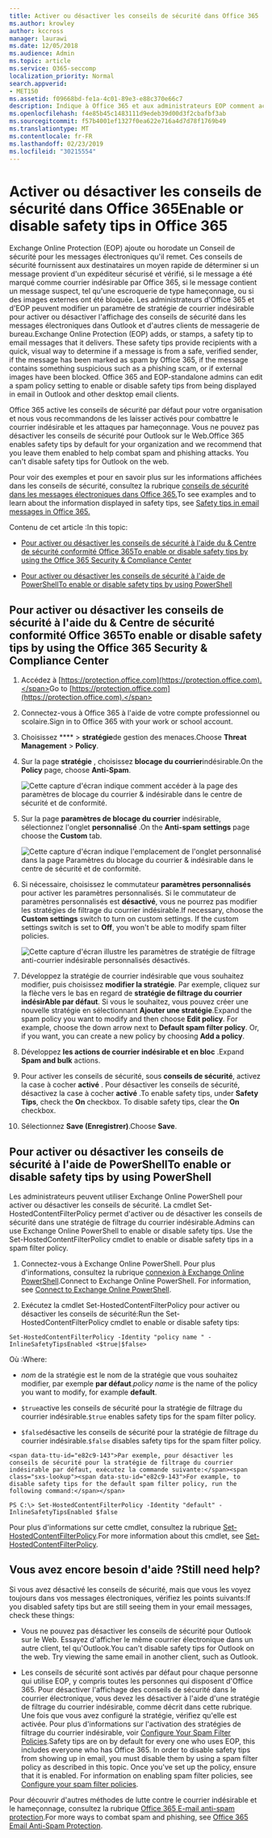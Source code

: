 ```yaml
---
title: Activer ou désactiver les conseils de sécurité dans Office 365
ms.author: krowley
author: kccross
manager: laurawi
ms.date: 12/05/2018
ms.audience: Admin
ms.topic: article
ms.service: O365-seccomp
localization_priority: Normal
search.appverid:
- MET150
ms.assetid: f09668bd-fe1a-4c01-89e3-e88c370e66c7
description: Indique à Office 365 et aux administrateurs EOP comment activer et désactiver les conseils de sécurité dans les messages électroniques.
ms.openlocfilehash: f4e85b45c1483111d9edeb39d00d3f2cbafbf3ab
ms.sourcegitcommit: f57b4001ef1327f0ea622e716a4d7d78f1769b49
ms.translationtype: MT
ms.contentlocale: fr-FR
ms.lasthandoff: 02/23/2019
ms.locfileid: "30215554"
---
```

# <a name="enable-or-disable-safety-tips-in-office-365"></a><span data-ttu-id="e82c9-103">Activer ou désactiver les conseils de sécurité dans Office 365</span><span class="sxs-lookup"><span data-stu-id="e82c9-103">Enable or disable safety tips in Office 365</span></span>

<span data-ttu-id="e82c9-p101">Exchange Online Protection (EOP) ajoute ou horodate un Conseil de sécurité pour les messages électroniques qu'il remet. Ces conseils de sécurité fournissent aux destinataires un moyen rapide de déterminer si un message provient d'un expéditeur sécurisé et vérifié, si le message a été marqué comme courrier indésirable par Office 365, si le message contient un message suspect, tel qu'une escroquerie de type hameçonnage, ou si des images externes ont été bloquée. Les administrateurs d'Office 365 et d'EOP peuvent modifier un paramètre de stratégie de courrier indésirable pour activer ou désactiver l'affichage des conseils de sécurité dans les messages électroniques dans Outlook et d'autres clients de messagerie de bureau.</span><span class="sxs-lookup"><span data-stu-id="e82c9-p101">Exchange Online Protection (EOP) adds, or stamps, a safety tip to email messages that it delivers. These safety tips provide recipients with a quick, visual way to determine if a message is from a safe, verified sender, if the message has been marked as spam by Office 365, if the message contains something suspicious such as a phishing scam, or if external images have been blocked. Office 365 and EOP-standalone admins can edit a spam policy setting to enable or disable safety tips from being displayed in email in Outlook and other desktop email clients.</span></span> 
  
<span data-ttu-id="e82c9-p102">Office 365 active les conseils de sécurité par défaut pour votre organisation et nous vous recommandons de les laisser activés pour combattre le courrier indésirable et les attaques par hameçonnage. Vous ne pouvez pas désactiver les conseils de sécurité pour Outlook sur le Web.</span><span class="sxs-lookup"><span data-stu-id="e82c9-p102">Office 365 enables safety tips by default for your organization and we recommend that you leave them enabled to help combat spam and phishing attacks. You can't disable safety tips for Outlook on the web.</span></span>
  
<span data-ttu-id="e82c9-109">Pour voir des exemples et pour en savoir plus sur les informations affichées dans les conseils de sécurité, consultez la rubrique [conseils de sécurité dans les messages électroniques dans Office 365.](safety-tips-in-office-365.md)</span><span class="sxs-lookup"><span data-stu-id="e82c9-109">To see examples and to learn about the information displayed in safety tips, see [Safety tips in email messages in Office 365.](safety-tips-in-office-365.md)</span></span>
  
<span data-ttu-id="e82c9-110">Contenu de cet article :</span><span class="sxs-lookup"><span data-stu-id="e82c9-110">In this topic:</span></span>
  
- [<span data-ttu-id="e82c9-111">Pour activer ou désactiver les conseils de sécurité à l'aide du &amp; Centre de sécurité conformité Office 365</span><span class="sxs-lookup"><span data-stu-id="e82c9-111">To enable or disable safety tips by using the Office 365 Security &amp; Compliance Center</span></span>](enable-or-disable-safety-tips.md#SandCCsafetytip)
    
- [<span data-ttu-id="e82c9-112">Pour activer ou désactiver les conseils de sécurité à l'aide de PowerShell</span><span class="sxs-lookup"><span data-stu-id="e82c9-112">To enable or disable safety tips by using PowerShell</span></span>](enable-or-disable-safety-tips.md#pshellsafetytip)
    
## <a name="to-enable-or-disable-safety-tips-by-using-the-office-365-security-amp-compliance-center"></a><span data-ttu-id="e82c9-113">Pour activer ou désactiver les conseils de sécurité à l'aide du &amp; Centre de sécurité conformité Office 365</span><span class="sxs-lookup"><span data-stu-id="e82c9-113">To enable or disable safety tips by using the Office 365 Security &amp; Compliance Center</span></span>
<span data-ttu-id="e82c9-114"><a name="SandCCsafetytip"> </a></span><span class="sxs-lookup"><span data-stu-id="e82c9-114"></span></span>

1. <span data-ttu-id="e82c9-115">Accédez à [https://protection.office.com](https://protection.office.com).</span><span class="sxs-lookup"><span data-stu-id="e82c9-115">Go to [https://protection.office.com](https://protection.office.com).</span></span>
    
2. <span data-ttu-id="e82c9-116">Connectez-vous à Office 365 à l'aide de votre compte professionnel ou scolaire.</span><span class="sxs-lookup"><span data-stu-id="e82c9-116">Sign in to Office 365 with your work or school account.</span></span>
    
3. <span data-ttu-id="e82c9-117">Choisissez \*\*\*\* \> **stratégie**de gestion des menaces.</span><span class="sxs-lookup"><span data-stu-id="e82c9-117">Choose **Threat Management** \> **Policy**.</span></span> 
    
4. <span data-ttu-id="e82c9-118">Sur la page **stratégie** , choisissez **blocage du courrier**indésirable.</span><span class="sxs-lookup"><span data-stu-id="e82c9-118">On the **Policy** page, choose **Anti-Spam**.</span></span>
    
    ![Cette capture d'écran indique comment accéder à la page des paramètres de blocage du courrier &amp; indésirable dans le centre de sécurité et de conformité.](media/b8eb2ee3-2eb1-4ea2-b138-f6d7fb2e23de.png)
  
5. <span data-ttu-id="e82c9-120">Sur la page **paramètres de blocage du courrier** indésirable, sélectionnez l'onglet **personnalisé** .</span><span class="sxs-lookup"><span data-stu-id="e82c9-120">On the **Anti-spam settings** page choose the **Custom** tab.</span></span> 
    
    ![Cette capture d'écran indique l'emplacement de l'onglet personnalisé dans la page Paramètres du blocage du courrier &amp; indésirable dans le centre de sécurité et de conformité.](media/1d688d23-e6f3-4de5-84a7-e8ce31786193.png)
  
6. <span data-ttu-id="e82c9-p103">Si nécessaire, choisissez le commutateur **paramètres personnalisés** pour activer les paramètres personnalisés. Si le commutateur de paramètres personnalisés est **désactivé**, vous ne pourrez pas modifier les stratégies de filtrage du courrier indésirable.</span><span class="sxs-lookup"><span data-stu-id="e82c9-p103">If necessary, choose the **Custom settings** switch to turn on custom settings. If the custom settings switch is set to **Off**, you won't be able to modify spam filter policies.</span></span>
    
    ![Cette capture d'écran illustre les paramètres de stratégie de filtrage anti-courrier indésirable personnalisés désactivés.](media/94f900ad-b556-4a31-a3ac-acfcd72e71b8.png)
  
7. <span data-ttu-id="e82c9-p104">Développez la stratégie de courrier indésirable que vous souhaitez modifier, puis choisissez **modifier la stratégie**. Par exemple, cliquez sur la flèche vers le bas en regard de **stratégie de filtrage du courrier indésirAble par défaut**. Si vous le souhaitez, vous pouvez créer une nouvelle stratégie en sélectionnant **Ajouter une stratégie**.</span><span class="sxs-lookup"><span data-stu-id="e82c9-p104">Expand the spam policy you want to modify and then choose **Edit policy**. For example, choose the down arrow next to **Default spam filter policy**. Or, if you want, you can create a new policy by choosing **Add a policy**.</span></span>
    
8. <span data-ttu-id="e82c9-128">Développez **les actions de courrier indésirable et en bloc** .</span><span class="sxs-lookup"><span data-stu-id="e82c9-128">Expand **Spam and bulk** actions.</span></span> 
    
9. <span data-ttu-id="e82c9-p105">Pour activer les conseils de sécurité, sous **conseils de sécurité**, activez la case à cocher **activé** . Pour désactiver les conseils de sécurité, désactivez la case à cocher **activé** .</span><span class="sxs-lookup"><span data-stu-id="e82c9-p105">To enable safety tips, under **Safety Tips**, check the **On** checkbox. To disable safety tips, clear the **On** checkbox.</span></span> 
    
10. <span data-ttu-id="e82c9-131">Sélectionnez **Save (Enregistrer)**.</span><span class="sxs-lookup"><span data-stu-id="e82c9-131">Choose **Save**.</span></span>
    
## <a name="to-enable-or-disable-safety-tips-by-using-powershell"></a><span data-ttu-id="e82c9-132">Pour activer ou désactiver les conseils de sécurité à l'aide de PowerShell</span><span class="sxs-lookup"><span data-stu-id="e82c9-132">To enable or disable safety tips by using PowerShell</span></span>
<span data-ttu-id="e82c9-133"><a name="pshellsafetytip"> </a></span><span class="sxs-lookup"><span data-stu-id="e82c9-133"></span></span>

<span data-ttu-id="e82c9-p106">Les administrateurs peuvent utiliser Exchange Online PowerShell pour activer ou désactiver les conseils de sécurité. La cmdlet Set-HostedContentFilterPolicy permet d'activer ou de désactiver les conseils de sécurité dans une stratégie de filtrage du courrier indésirable.</span><span class="sxs-lookup"><span data-stu-id="e82c9-p106">Admins can use Exchange Online PowerShell to enable or disable safety tips. Use the Set-HostedContentFilterPolicy cmdlet to enable or disable safety tips in a spam filter policy.</span></span>
  
1. <span data-ttu-id="e82c9-p107">Connectez-vous à Exchange Online PowerShell. Pour plus d'informations, consultez la rubrique [connexion à Exchange Online PowerShell](http://go.microsoft.com/fwlink/p/?LinkId=396554).</span><span class="sxs-lookup"><span data-stu-id="e82c9-p107">Connect to Exchange Online PowerShell. For information, see [Connect to Exchange Online PowerShell](http://go.microsoft.com/fwlink/p/?LinkId=396554).</span></span>
    
2. <span data-ttu-id="e82c9-138">Exécutez la cmdlet Set-HostedContentFilterPolicy pour activer ou désactiver les conseils de sécurité:</span><span class="sxs-lookup"><span data-stu-id="e82c9-138">Run the Set-HostedContentFilterPolicy cmdlet to enable or disable safety tips:</span></span>
    
  ```
  Set-HostedContentFilterPolicy -Identity "policy name " -InlineSafetyTipsEnabled <$true|$false>
  ```

<span data-ttu-id="e82c9-139">Où :</span><span class="sxs-lookup"><span data-stu-id="e82c9-139">Where:</span></span>
    
  -  <span data-ttu-id="e82c9-140">*nom* de la stratégie est le nom de la stratégie que vous souhaitez modifier, par exemple **par défaut**.</span><span class="sxs-lookup"><span data-stu-id="e82c9-140">*policy name*  is the name of the policy you want to modify, for example **default**.</span></span>
    
  -  <span data-ttu-id="e82c9-141">`$true`active les conseils de sécurité pour la stratégie de filtrage du courrier indésirable.</span><span class="sxs-lookup"><span data-stu-id="e82c9-141">`$true` enables safety tips for the spam filter policy.</span></span> 
    
  -  <span data-ttu-id="e82c9-142">`$false`désactive les conseils de sécurité pour la stratégie de filtrage du courrier indésirable.</span><span class="sxs-lookup"><span data-stu-id="e82c9-142">`$false` disables safety tips for the spam filter policy.</span></span> 
    
    <span data-ttu-id="e82c9-143">Par exemple, pour désactiver les conseils de sécurité pour la stratégie de filtrage du courrier indésirable par défaut, exécutez la commande suivante:</span><span class="sxs-lookup"><span data-stu-id="e82c9-143">For example, to disable safety tips for the default spam filter policy, run the following command:</span></span>
    
  ```
  PS C:\> Set-HostedContentFilterPolicy -Identity "default" -InlineSafetyTipsEnabled $false
  ```

<span data-ttu-id="e82c9-144">Pour plus d'informations sur cette cmdlet, consultez la rubrique [Set-HostedContentFilterPolicy](https://technet.microsoft.com/library/jj200781.aspx).</span><span class="sxs-lookup"><span data-stu-id="e82c9-144">For more information about this cmdlet, see [Set-HostedContentFilterPolicy](https://technet.microsoft.com/library/jj200781.aspx).</span></span>
    
## <a name="still-need-help"></a><span data-ttu-id="e82c9-145">Vous avez encore besoin d'aide ?</span><span class="sxs-lookup"><span data-stu-id="e82c9-145">Still need help?</span></span>
<span data-ttu-id="e82c9-146"><a name="pshellsafetytip"> </a></span><span class="sxs-lookup"><span data-stu-id="e82c9-146"></span></span>

<span data-ttu-id="e82c9-147">Si vous avez désactivé les conseils de sécurité, mais que vous les voyez toujours dans vos messages électroniques, vérifiez les points suivants:</span><span class="sxs-lookup"><span data-stu-id="e82c9-147">If you disabled safety tips but are still seeing them in your email messages, check these things:</span></span>
  
- <span data-ttu-id="e82c9-p108">Vous ne pouvez pas désactiver les conseils de sécurité pour Outlook sur le Web. Essayez d'afficher le même courrier électronique dans un autre client, tel qu'Outlook.</span><span class="sxs-lookup"><span data-stu-id="e82c9-p108">You can't disable safety tips for Outlook on the web. Try viewing the same email in another client, such as Outlook.</span></span>
    
- <span data-ttu-id="e82c9-p109">Les conseils de sécurité sont activés par défaut pour chaque personne qui utilise EOP, y compris toutes les personnes qui disposent d'Office 365. Pour désactiver l'affichage des conseils de sécurité dans le courrier électronique, vous devez les désactiver à l'aide d'une stratégie de filtrage du courrier indésirable, comme décrit dans cette rubrique. Une fois que vous avez configuré la stratégie, vérifiez qu'elle est activée. Pour plus d'informations sur l'activation des stratégies de filtrage du courrier indésirable, voir [Configure Your Spam Filter Policies](https://technet.microsoft.com/library/jj200684.aspx).</span><span class="sxs-lookup"><span data-stu-id="e82c9-p109">Safety tips are on by default for every one who uses EOP, this includes everyone who has Office 365. In order to disable safety tips from showing up in email, you must disable them by using a spam filter policy as described in this topic. Once you've set up the policy, ensure that it is enabled. For information on enabling spam filter policies, see [Configure your spam filter policies](https://technet.microsoft.com/library/jj200684.aspx).</span></span>
    
<span data-ttu-id="e82c9-154">Pour découvrir d'autres méthodes de lutte contre le courrier indésirable et le hameçonnage, consultez la rubrique [Office 365 E-mail anti-spam protection](anti-spam-protection.md).</span><span class="sxs-lookup"><span data-stu-id="e82c9-154">For more ways to combat spam and phishing, see [Office 365 Email Anti-Spam Protection](anti-spam-protection.md).</span></span>
  

